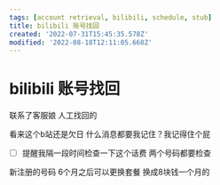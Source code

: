 ```yaml
---
tags: [account retrieval, bilibili, schedule, stub]
title: bilibili 账号找回
created: '2022-07-31T15:45:35.578Z'
modified: '2022-08-18T12:11:05.668Z'
---
```


# bilibili 账号找回

联系了客服娘 人工找回的

看来这个b站还是欠日 什么消息都要我记住？我记得住个屁

- [ ] 提醒我隔一段时间检查一下这个话费 两个号码都要检查

新注册的号码 6个月之后可以更换套餐 换成8块钱一个月的
